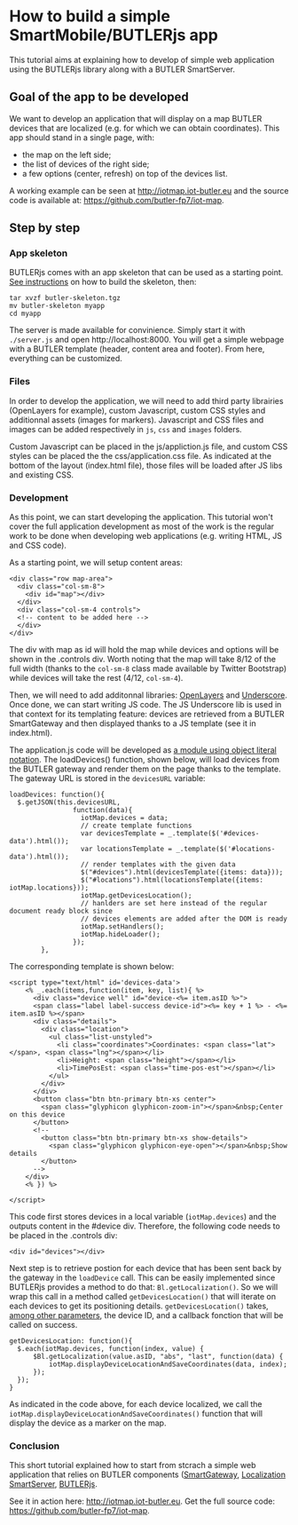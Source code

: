 How to build a simple SmartMobile/BUTLERjs app
===============================================

This tutorial aims at explaining how to develop of simple web application using the BUTLERjs library along with a BUTLER SmartServer.

## Goal of the app to be developed

We want to develop an application that will display on a map BUTLER devices that are localized (e.g. for which we can obtain coordinates). This app should stand in a single page, with:

* the map on the left side;
* the list of devices of the right side;
* a few options (center, refresh) on top of the devices list. 

A working example can be seen at http://iotmap.iot-butler.eu and the source code is available at: https://github.com/butler-fp7/iot-map.

## Step by step

### App skeleton

BUTLERjs comes with an app skeleton that can be used as a starting point. [See instructions](https://github.com/butler-fp7/butlerjs#app-skeleton) on how to build the skeleton, then:

````
tar xvzf butler-skeleton.tgz
mv butler-skeleton myapp
cd myapp 
````

The server is made available for convinience. Simply start it with `./server.js` and open http://localhost:8000. You will get a simple webpage with a BUTLER template (header, content area and footer). From here, everything can be customized. 

### Files

In order to develop the application, we will need to add third party librairies (OpenLayers for example), custom Javascript, custom CSS styles and additionnal assets (images for markers). Javascript and CSS files and images can be added respectively in `js`, `css` and `images` folders. 

Custom Javascript can be placed in the js/appliction.js file, and custom CSS styles can be placed the the css/application.css file. As indicated at the bottom of the layout (index.html file), those files will be loaded after JS libs and existing CSS. 

### Development

As this point, we can start developing the application. This tutorial won't cover the full application development as most of the work is the regular work to be done when developing web applications (e.g. writing HTML, JS and CSS code).

As a starting point, we will setup content areas:

````
<div class="row map-area">
  <div class="col-sm-8">
    <div id="map"></div>
  </div>
  <div class="col-sm-4 controls">
  <!-- content to be added here -->
  </div>
</div>
````

The div with map as id will hold the map while devices and options will be shown in the .controls div. Worth noting that the map will take 8/12 of the full width (thanks to the `col-sm-8` class made available by Twitter Bootstrap) while devices will take the rest (4/12, `col-sm-4`).

Then, we will need to add additonnal libraries: [OpenLayers](http://openlayers.org/) and [Underscore](http://underscorejs.org/). Once done, we can start writing JS code. The JS Underscore lib is used in that context for its templating feature: devices are retrieved from a BUTLER SmartGateway and then displayed thanks to a JS template (see it in index.html).

The application.js code will be developed as [a module using object literal notation](http://addyosmani.com/resources/essentialjsdesignpatterns/book/#modulepatternjavascript). The loadDevices() function, shown below, will load devices from the BUTLER gateway and render them on the page thanks to the template. The gateway URL is stored in the `devicesURL` variable:

````
loadDevices: function(){
  $.getJSON(this.devicesURL, 
                function(data){
                  iotMap.devices = data;
                  // create template functions
                  var devicesTemplate = _.template($('#devices-data').html());
                  var locationsTemplate = _.template($('#locations-data').html());
                  // render templates with the given data
                  $("#devices").html(devicesTemplate({items: data}));
                  $("#locations").html(locationsTemplate({items: iotMap.locations}));
                  iotMap.getDevicesLocation();            
                  // hanlders are set here instead of the regular document ready block since
                  // devices elements are added after the DOM is ready
                  iotMap.setHandlers();
                  iotMap.hideLoader();
                });
        },
````

The corresponding template is shown below:

````
<script type="text/html" id='devices-data'>
    <% _.each(items,function(item, key, list){ %>
      <div class="device well" id="device-<%= item.asID %>">
      <span class="label label-success device-id"><%= key + 1 %> - <%= item.asID %></span>
      <div class="details">
        <div class="location">
          <ul class="list-unstyled">
            <li class="coordinates">Coordinates: <span class="lat"></span>, <span class="lng"></span></li>
            <li>Height: <span class="height"></span></li>
            <li>TimePosEst: <span class="time-pos-est"></span></li>
          </ul>
        </div>
      </div>
      <button class="btn btn-primary btn-xs center">
        <span class="glyphicon glyphicon-zoom-in"></span>&nbsp;Center on this device
      </button>
      <!--
        <button class="btn btn-primary btn-xs show-details">
          <span class="glyphicon glyphicon-eye-open"></span>&nbsp;Show details
        </button>
      -->
    </div>
    <% }) %>

</script>
````
This code first stores devices in a local variable (`iotMap.devices`) and the outputs content in the #device div. Therefore, the following code needs to be placed in the .controls div:

````
<div id="devices"></div>
````

Next step is to retrieve postion for each device that has been sent back by the gateway in the `loadDevice` call. This can be easily implemented since BUTLERjs provides a method to do that: `Bl.getLocalization()`. So we will wrap this call in a method called `getDevicesLocation()` that will iterate on each devices to get its positioning details. `getDevicesLocation()` takes, [among other parameters](http://endpoints.open-platforms.eu/endpoints/LT7Dslt2gm), the device ID, and a callback fonction that will be called on success. 

````
getDevicesLocation: function(){
  $.each(iotMap.devices, function(index, value) {
      $Bl.getLocalization(value.asID, "abs", "last", function(data) {
          iotMap.displayDeviceLocationAndSaveCoordinates(data, index);
      });
  });
}
````

As indicated in the code above, for each device localized, we call the `iotMap.displayDeviceLocationAndSaveCoordinates()` function that will display the device as a marker on the map.

### Conclusion

This short tutorial explained how to start from stcrach a simple web application that relies on BUTLER components ([SmartGateway](http://open-platforms.eu/library/butler-smart-gateway/), [Localization SmartServer](http://open-platforms.eu/library/butler-localization-manager-smartserver/), [BUTLERjs](http://open-platforms.eu/library/butler-js/).

See it in action here: http://iotmap.iot-butler.eu.
Get the full source code: https://github.com/butler-fp7/iot-map.
